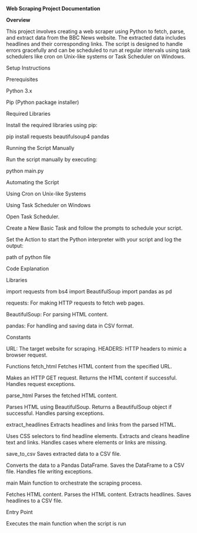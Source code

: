 **Web Scraping Project Documentation**

**Overview**

This project involves creating a web scraper using Python to fetch, parse, and extract data from the BBC News website. 
The extracted data includes headlines and their corresponding links. The script is designed to handle errors gracefully 
and can be scheduled to run at regular intervals using task schedulers like cron on Unix-like systems or Task Scheduler on Windows.

Setup Instructions

Prerequisites

Python 3.x

Pip (Python package installer)

Required Libraries

Install the required libraries using pip:

pip install requests beautifulsoup4 pandas

Running the Script Manually

Run the script manually by executing:

python main.py

Automating the Script

Using Cron on Unix-like Systems

Using Task Scheduler on Windows

Open Task Scheduler.

Create a New Basic Task and follow the prompts to schedule your script.

Set the Action to start the Python interpreter with your script and log the output:

path of python file

Code Explanation

Libraries

import requests
from bs4 import BeautifulSoup
import pandas as pd

requests: For making HTTP requests to fetch web pages.

BeautifulSoup: For parsing HTML content.

pandas: For handling and saving data in CSV format.

Constants

URL: The target website for scraping.
HEADERS: HTTP headers to mimic a browser request.

Functions
fetch_html
Fetches HTML content from the specified URL.

Makes an HTTP GET request.
Returns the HTML content if successful.
Handles request exceptions.

parse_html
Parses the fetched HTML content.


Parses HTML using BeautifulSoup.
Returns a BeautifulSoup object if successful.
Handles parsing exceptions.

extract_headlines
Extracts headlines and links from the parsed HTML.


Uses CSS selectors to find headline elements.
Extracts and cleans headline text and links.
Handles cases where elements or links are missing.

save_to_csv
Saves extracted data to a CSV file.


Converts the data to a Pandas DataFrame.
Saves the DataFrame to a CSV file.
Handles file writing exceptions.

main
Main function to orchestrate the scraping process.


Fetches HTML content.
Parses the HTML content.
Extracts headlines.
Saves headlines to a CSV file.

Entry Point


    
Executes the main function when the script is run
